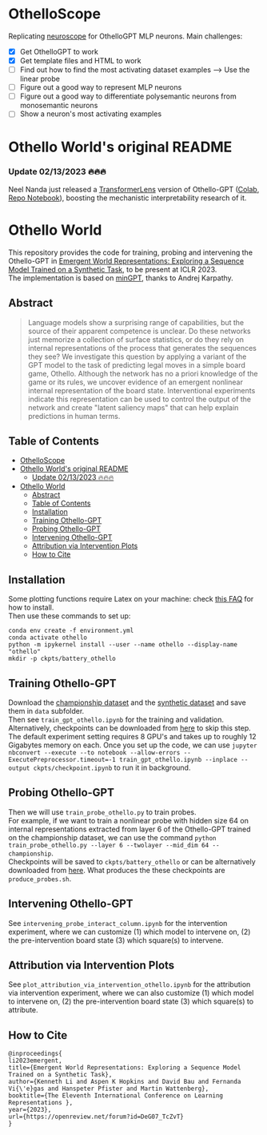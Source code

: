 # OthelloScope

Replicating [neuroscope](https://neuroscope.io) for OthelloGPT MLP neurons. Main challenges:

- [x] Get OthelloGPT to work
- [x] Get template files and HTML to work
- [ ] Find out how to find the most activating dataset examples --> Use the linear probe
- [ ] Figure out a good way to represent MLP neurons
- [ ] Figure out a good way to differentiate polysemantic neurons from monosemantic neurons
- [ ] Show a neuron's most activating examples

# Othello World's original README

### Update 02/13/2023 :fire::fire::fire:

Neel Nanda just released a [TransformerLens](https://github.com/neelnanda-io/TransformerLens) version of Othello-GPT ([Colab](https://colab.research.google.com/github/neelnanda-io/TransformerLens/blob/main/demos/Othello_GPT.ipynb), [Repo Notebook](https://github.com/neelnanda-io/TransformerLens/blob/main/demos/Othello_GPT.ipynb)), boosting the mechanistic interpretability research of it.

# Othello World

This repository provides the code for training, probing and intervening the Othello-GPT in [Emergent World Representations: Exploring a Sequence Model Trained on a Synthetic Task](https://arxiv.org/abs/2210.13382), to be present at ICLR 2023.  
The implementation is based on [minGPT](https://github.com/karpathy/minGPT), thanks to Andrej Karpathy.

## Abstract

> Language models show a surprising range of capabilities, but the source of their apparent competence is unclear. Do these networks just memorize a collection of surface statistics, or do they rely on internal representations of the process that generates the sequences they see? We investigate this question by applying a variant of the GPT model to the task of predicting legal moves in a simple board game, Othello. Although the network has no a priori knowledge of the game or its rules, we uncover evidence of an emergent nonlinear internal representation of the board state. Interventional experiments indicate this representation can be used to control the output of the network and create "latent saliency maps" that can help explain predictions in human terms.

## Table of Contents

- [OthelloScope](#othelloscope)
- [Othello World's original README](#othello-worlds-original-readme)
  - [Update 02/13/2023 :fire::fire::fire:](#update-02132023-firefirefire)
- [Othello World](#othello-world)
  - [Abstract](#abstract)
  - [Table of Contents](#table-of-contents)
  - [Installation](#installation)
  - [Training Othello-GPT](#training-othello-gpt)
  - [Probing Othello-GPT](#probing-othello-gpt)
  - [Intervening Othello-GPT](#intervening-othello-gpt)
  - [Attribution via Intervention Plots](#attribution-via-intervention-plots)
  - [How to Cite](#how-to-cite)

## Installation

Some plotting functions require Latex on your machine: check [this FAQ](https://github.com/garrettj403/SciencePlots/wiki/FAQ#installing-latex) for how to install.  
Then use these commands to set up:

```
conda env create -f environment.yml
conda activate othello
python -m ipykernel install --user --name othello --display-name "othello"
mkdir -p ckpts/battery_othello
```

## Training Othello-GPT

Download the [championship dataset](https://drive.google.com/drive/folders/1KFtP7gfrjmaoCV-WFC4XrdVeOxy1KmXe?usp=sharing) and the [synthetic dataset](https://drive.google.com/drive/folders/1pDMdMrnxMRiDnUd-CNfRNvZCi7VXFRtv?usp=sharing) and save them in `data` subfolder.  
Then see `train_gpt_othello.ipynb` for the training and validation. Alternatively, checkpoints can be downloaded from [here](https://drive.google.com/drive/folders/1bpnwJnccpr9W-N_hzXSm59hT7Lij4HxZ?usp=sharing) to skip this step.  
The default experiment setting requires $8$ GPU's and takes up to roughly $12$ Gigabytes memory on each. Once you set up the code, we can use `jupyter nbconvert --execute --to notebook --allow-errors --ExecutePreprocessor.timeout=-1 train_gpt_othello.ipynb --inplace --output ckpts/checkpoint.ipynb` to run it in background.

## Probing Othello-GPT

Then we will use `train_probe_othello.py` to train probes.  
For example, if we want to train a nonlinear probe with hidden size $64$ on internal representations extracted from layer $6$ of the Othello-GPT trained on the championship dataset, we can use the command `python train_probe_othello.py --layer 6 --twolayer --mid_dim 64 --championship`.  
Checkpoints will be saved to `ckpts/battery_othello` or can be alternatively downloaded from [here](https://drive.google.com/drive/folders/1uvj_M9ekHDJVdVOvMq828Z23AE7jZ01H?usp=sharing). What produces the these checkpoints are `produce_probes.sh`.

## Intervening Othello-GPT

See `intervening_probe_interact_column.ipynb` for the intervention experiment, where we can customize (1) which model to intervene on, (2) the pre-intervention board state (3) which square(s) to intervene.

## Attribution via Intervention Plots

See `plot_attribution_via_intervention_othello.ipynb` for the attribution via intervention experiment, where we can also customize (1) which model to intervene on, (2) the pre-intervention board state (3) which square(s) to attribute.

## How to Cite

```
@inproceedings{
li2023emergent,
title={Emergent World Representations: Exploring a Sequence Model Trained on a Synthetic Task},
author={Kenneth Li and Aspen K Hopkins and David Bau and Fernanda Vi{\'e}gas and Hanspeter Pfister and Martin Wattenberg},
booktitle={The Eleventh International Conference on Learning Representations },
year={2023},
url={https://openreview.net/forum?id=DeG07_TcZvT}
}
```
